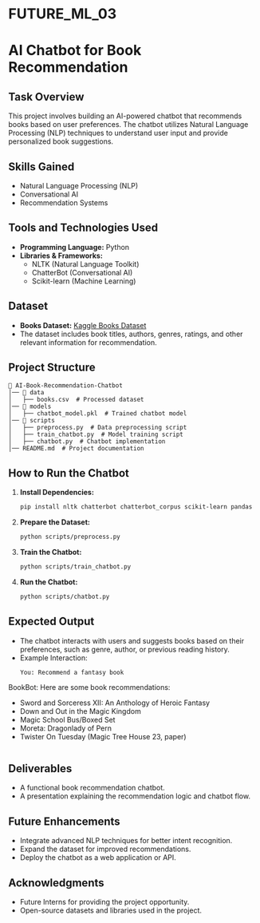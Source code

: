 # FUTURE_ML_03
# AI Chatbot for Book Recommendation

## Task Overview
This project involves building an AI-powered chatbot that recommends books based on user preferences. The chatbot utilizes Natural Language Processing (NLP) techniques to understand user input and provide personalized book suggestions.

## Skills Gained
- Natural Language Processing (NLP)
- Conversational AI
- Recommendation Systems

## Tools and Technologies Used
- **Programming Language:** Python
- **Libraries & Frameworks:**
  - NLTK (Natural Language Toolkit)
  - ChatterBot (Conversational AI)
  - Scikit-learn (Machine Learning)

## Dataset
- **Books Dataset:** [Kaggle Books Dataset](https://www.kaggle.com/datasets/saurabhbagchi/books-dataset)
- The dataset includes book titles, authors, genres, ratings, and other relevant information for recommendation.

## Project Structure
```
📂 AI-Book-Recommendation-Chatbot
│── 📂 data
│   ├── books.csv  # Processed dataset
│── 📂 models
│   ├── chatbot_model.pkl  # Trained chatbot model
│── 📂 scripts
│   ├── preprocess.py  # Data preprocessing script
│   ├── train_chatbot.py  # Model training script
│   ├── chatbot.py  # Chatbot implementation
│── README.md  # Project documentation
```

## How to Run the Chatbot
1. **Install Dependencies:**
   ```sh
   pip install nltk chatterbot chatterbot_corpus scikit-learn pandas
   ```
2. **Prepare the Dataset:**
   ```sh
   python scripts/preprocess.py
   ```
3. **Train the Chatbot:**
   ```sh
   python scripts/train_chatbot.py
   ```
4. **Run the Chatbot:**
   ```sh
   python scripts/chatbot.py
   ```

## Expected Output
- The chatbot interacts with users and suggests books based on their preferences, such as genre, author, or previous reading history.
- Example Interaction:
  ```
  You: Recommend a fantasy book
 BookBot: Here are some book recommendations:
- Sword and Sorceress XII: An Anthology of Heroic Fantasy
- Down and Out in the Magic Kingdom
- Magic School Bus/Boxed Set
- Moreta: Dragonlady of Pern
- Twister On Tuesday (Magic Tree House 23, paper)
  ```

## Deliverables
- A functional book recommendation chatbot.
- A presentation explaining the recommendation logic and chatbot flow.

## Future Enhancements
- Integrate advanced NLP techniques for better intent recognition.
- Expand the dataset for improved recommendations.
- Deploy the chatbot as a web application or API.

## Acknowledgments
- Future Interns for providing the project opportunity.
- Open-source datasets and libraries used in the project.

